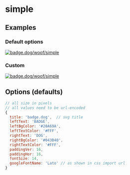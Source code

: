 # simple

## Examples

### Default options
[![badge.dog/woof/simple](https://badge.dog/woof/simple.svg)](https://badge.dog/woof/simple.svg)

### Custom
[![badge.dog/woof/simple](https://badge.dog/woof/simple.svg?leftText=go&googleFontName=IBM+Plex+Serif&rightText=swag&leftBgColor=%23C2577B&rightBgColor=%2382708E&fontSize=20)](https://badge.dog/woof/simple.svg?leftText=go&googleFontName=IBM+Plex+Serif&rightText=swag&leftBgColor=%23C2577B&rightBgColor=%2382708E&fontSize=20)

## Options (defaults)
```js
// all size in pixels
// all values need to be url-encoded
{
  title: 'badge.dog',  // svg title
  leftText: 'BADGE',
  leftBgColor: '#20A69A',
  leftTextColor: '#FFF',
  rightText: 'DOG',
  rightBgColor: '#043B40',
  rightTextColor: '#FFF',
  paddingVer: 16,
  paddingHor: 16,
  fontSize: 14,
  googleFontName: 'Lato' // as shown in css import url
}
```